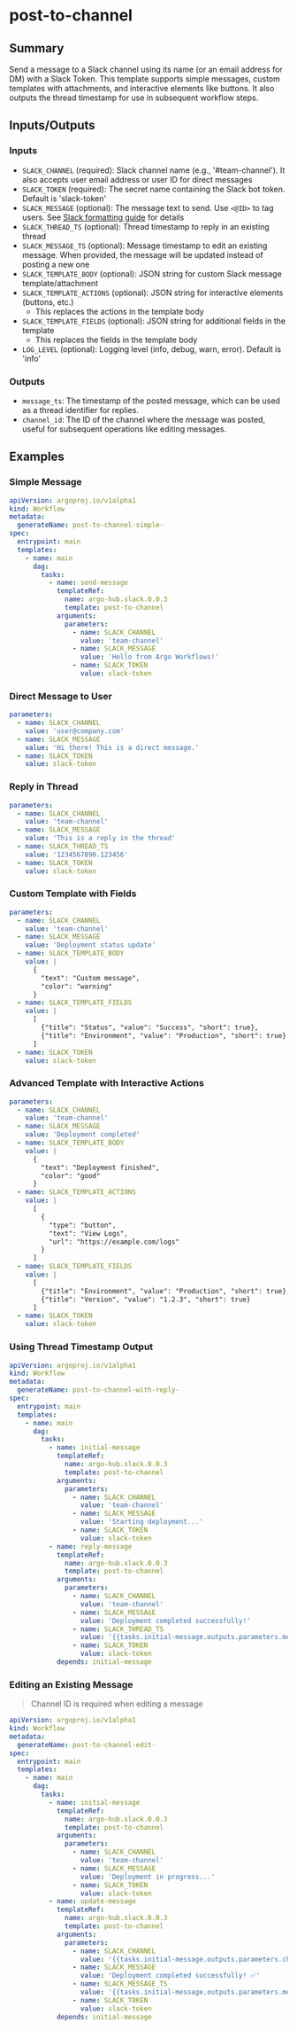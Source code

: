 # post-to-channel

## Summary

Send a message to a Slack channel using its name (or an email address for DM) with a Slack Token. This template supports simple messages, custom templates with attachments, and interactive elements like buttons. It also outputs the thread timestamp for use in subsequent workflow steps.

## Inputs/Outputs

### Inputs

- `SLACK_CHANNEL` (required): Slack channel name (e.g., '#team-channel'). It also accepts user email address or user ID for direct messages
- `SLACK_TOKEN` (required): The secret name containing the Slack bot token. Default is 'slack-token'
- `SLACK_MESSAGE` (optional): The message text to send. Use `<@ID>` to tag users. See [Slack formatting guide](https://api.slack.com/reference/surfaces/formatting) for details
- `SLACK_THREAD_TS` (optional): Thread timestamp to reply in an existing thread
- `SLACK_MESSAGE_TS` (optional): Message timestamp to edit an existing message. When provided, the message will be updated instead of posting a new one
- `SLACK_TEMPLATE_BODY` (optional): JSON string for custom Slack message template/attachment
- `SLACK_TEMPLATE_ACTIONS` (optional): JSON string for interactive elements (buttons, etc.)
  - This replaces the actions in the template body
- `SLACK_TEMPLATE_FIELDS` (optional): JSON string for additional fields in the template
  - This replaces the fields in the template body
- `LOG_LEVEL` (optional): Logging level (info, debug, warn, error). Default is 'info'

### Outputs

- `message_ts`: The timestamp of the posted message, which can be used as a thread identifier for replies.
- `channel_id`: The ID of the channel where the message was posted, useful for subsequent operations like editing messages.

## Examples

### Simple Message

```yaml
apiVersion: argoproj.io/v1alpha1
kind: Workflow
metadata:
  generateName: post-to-channel-simple-
spec:
  entrypoint: main
  templates:
    - name: main
      dag:
        tasks:
          - name: send-message
            templateRef:
              name: argo-hub.slack.0.0.3
              template: post-to-channel
            arguments:
              parameters:
                - name: SLACK_CHANNEL
                  value: 'team-channel'
                - name: SLACK_MESSAGE
                  value: 'Hello from Argo Workflows!'
                - name: SLACK_TOKEN
                  value: slack-token
```

### Direct Message to User

```yaml
parameters:
  - name: SLACK_CHANNEL
    value: 'user@company.com'
  - name: SLACK_MESSAGE
    value: 'Hi there! This is a direct message.'
  - name: SLACK_TOKEN
    value: slack-token
```

### Reply in Thread

```yaml
parameters:
  - name: SLACK_CHANNEL
    value: 'team-channel'
  - name: SLACK_MESSAGE
    value: 'This is a reply in the thread'
  - name: SLACK_THREAD_TS
    value: '1234567890.123456'
  - name: SLACK_TOKEN
    value: slack-token
```

### Custom Template with Fields

```yaml
parameters:
  - name: SLACK_CHANNEL
    value: 'team-channel'
  - name: SLACK_MESSAGE
    value: 'Deployment status update'
  - name: SLACK_TEMPLATE_BODY
    value: |
      {
        "text": "Custom message",
        "color": "warning"
      }
  - name: SLACK_TEMPLATE_FIELDS
    value: |
      [
        {"title": "Status", "value": "Success", "short": true},
        {"title": "Environment", "value": "Production", "short": true}
      ]
  - name: SLACK_TOKEN
    value: slack-token
```

### Advanced Template with Interactive Actions

```yaml
parameters:
  - name: SLACK_CHANNEL
    value: 'team-channel'
  - name: SLACK_MESSAGE
    value: 'Deployment completed'
  - name: SLACK_TEMPLATE_BODY
    value: |
      {
        "text": "Deployment finished",
        "color": "good"
      }
  - name: SLACK_TEMPLATE_ACTIONS
    value: |
      [
        {
          "type": "button",
          "text": "View Logs",
          "url": "https://example.com/logs"
        }
      ]
  - name: SLACK_TEMPLATE_FIELDS
    value: |
      [
        {"title": "Environment", "value": "Production", "short": true},
        {"title": "Version", "value": "1.2.3", "short": true}
      ]
  - name: SLACK_TOKEN
    value: slack-token
```

### Using Thread Timestamp Output

```yaml
apiVersion: argoproj.io/v1alpha1
kind: Workflow
metadata:
  generateName: post-to-channel-with-reply-
spec:
  entrypoint: main
  templates:
    - name: main
      dag:
        tasks:
          - name: initial-message
            templateRef:
              name: argo-hub.slack.0.0.3
              template: post-to-channel
            arguments:
              parameters:
                - name: SLACK_CHANNEL
                  value: 'team-channel'
                - name: SLACK_MESSAGE
                  value: 'Starting deployment...'
                - name: SLACK_TOKEN
                  value: slack-token
          - name: reply-message
            templateRef:
              name: argo-hub.slack.0.0.3
              template: post-to-channel
            arguments:
              parameters:
                - name: SLACK_CHANNEL
                  value: 'team-channel'
                - name: SLACK_MESSAGE
                  value: 'Deployment completed successfully!'
                - name: SLACK_THREAD_TS
                  value: '{{tasks.initial-message.outputs.parameters.message_ts}}'
                - name: SLACK_TOKEN
                  value: slack-token
            depends: initial-message
```

### Editing an Existing Message

> Channel ID is required when editing a message

```yaml
apiVersion: argoproj.io/v1alpha1
kind: Workflow
metadata:
  generateName: post-to-channel-edit-
spec:
  entrypoint: main
  templates:
    - name: main
      dag:
        tasks:
          - name: initial-message
            templateRef:
              name: argo-hub.slack.0.0.3
              template: post-to-channel
            arguments:
              parameters:
                - name: SLACK_CHANNEL
                  value: 'team-channel'
                - name: SLACK_MESSAGE
                  value: 'Deployment in progress...'
                - name: SLACK_TOKEN
                  value: slack-token
          - name: update-message
            templateRef:
              name: argo-hub.slack.0.0.3
              template: post-to-channel
            arguments:
              parameters:
                - name: SLACK_CHANNEL
                  value: '{{tasks.initial-message.outputs.parameters.channel_id}}'
                - name: SLACK_MESSAGE
                  value: 'Deployment completed successfully! ✅'
                - name: SLACK_MESSAGE_TS
                  value: '{{tasks.initial-message.outputs.parameters.message_ts}}'
                - name: SLACK_TOKEN
                  value: slack-token
            depends: initial-message
```